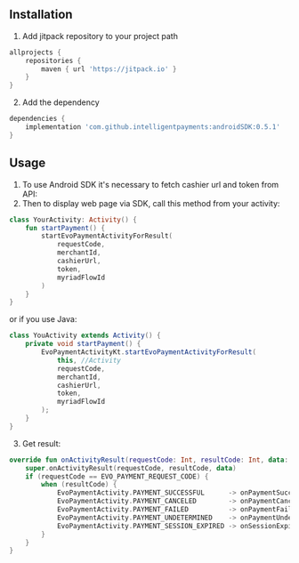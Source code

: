 ## Installation
1. Add jitpack repository to your project path  
```groovy
allprojects {
    repositories {
        maven { url 'https://jitpack.io' } 
    }
}
```  
  
2. Add the dependency  
```groovy
dependencies {
    implementation 'com.github.intelligentpayments:androidSDK:0.5.1'
}
```  
  
## Usage  
  
1. To use Android SDK it's necessary to fetch cashier url and token from API:  
2. Then to display web page via SDK, call this method from your activity:  
```kotlin
class YourActivity: Activity() {
    fun startPayment() {
        startEvoPaymentActivityForResult(
        	requestCode, 
	        merchantId, 
	        cashierUrl, 
	        token, 
	        myriadFlowId
        )
    }
}
```  
or if you use Java:  
```java
class YouActivity extends Activity() {
    private void startPayment() {
        EvoPaymentActivityKt.startEvoPaymentActivityForResult(
            this, //Activity
            requestCode,
            merchantId,
            cashierUrl,
            token,
            myriadFlowId
        );
    }
}
```  
3. Get result:  
```kotlin  
override fun onActivityResult(requestCode: Int, resultCode: Int, data: Intent?) {
    super.onActivityResult(requestCode, resultCode, data) 
    if (requestCode == EVO_PAYMENT_REQUEST_CODE) {
        when (resultCode) {
            EvoPaymentActivity.PAYMENT_SUCCESSFUL      -> onPaymentSuccessful()
            EvoPaymentActivity.PAYMENT_CANCELED        -> onPaymentCancelled()
            EvoPaymentActivity.PAYMENT_FAILED          -> onPaymentFailed()
            EvoPaymentActivity.PAYMENT_UNDETERMINED    -> onPaymentUndetermined()
            EvoPaymentActivity.PAYMENT_SESSION_EXPIRED -> onSessionExpired()
        }
    }
}
```